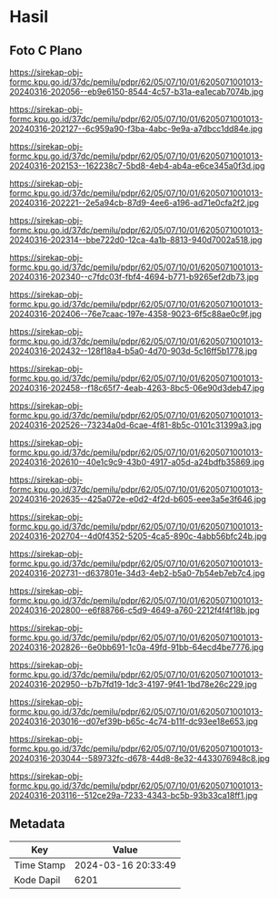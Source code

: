 # Hasil

## Foto C Plano

https://sirekap-obj-formc.kpu.go.id/37dc/pemilu/pdpr/62/05/07/10/01/6205071001013-20240316-202056--eb9e6150-8544-4c57-b31a-ea1ecab7074b.jpg

https://sirekap-obj-formc.kpu.go.id/37dc/pemilu/pdpr/62/05/07/10/01/6205071001013-20240316-202127--6c959a90-f3ba-4abc-9e9a-a7dbcc1dd84e.jpg

https://sirekap-obj-formc.kpu.go.id/37dc/pemilu/pdpr/62/05/07/10/01/6205071001013-20240316-202153--162238c7-5bd8-4eb4-ab4a-e6ce345a0f3d.jpg

https://sirekap-obj-formc.kpu.go.id/37dc/pemilu/pdpr/62/05/07/10/01/6205071001013-20240316-202221--2e5a94cb-87d9-4ee6-a196-ad71e0cfa2f2.jpg

https://sirekap-obj-formc.kpu.go.id/37dc/pemilu/pdpr/62/05/07/10/01/6205071001013-20240316-202314--bbe722d0-12ca-4a1b-8813-940d7002a518.jpg

https://sirekap-obj-formc.kpu.go.id/37dc/pemilu/pdpr/62/05/07/10/01/6205071001013-20240316-202340--c7fdc03f-fbf4-4694-b771-b9265ef2db73.jpg

https://sirekap-obj-formc.kpu.go.id/37dc/pemilu/pdpr/62/05/07/10/01/6205071001013-20240316-202406--76e7caac-197e-4358-9023-6f5c88ae0c9f.jpg

https://sirekap-obj-formc.kpu.go.id/37dc/pemilu/pdpr/62/05/07/10/01/6205071001013-20240316-202432--128f18a4-b5a0-4d70-903d-5c16ff5b1778.jpg

https://sirekap-obj-formc.kpu.go.id/37dc/pemilu/pdpr/62/05/07/10/01/6205071001013-20240316-202458--f18c65f7-4eab-4263-8bc5-06e90d3deb47.jpg

https://sirekap-obj-formc.kpu.go.id/37dc/pemilu/pdpr/62/05/07/10/01/6205071001013-20240316-202526--73234a0d-6cae-4f81-8b5c-0101c31399a3.jpg

https://sirekap-obj-formc.kpu.go.id/37dc/pemilu/pdpr/62/05/07/10/01/6205071001013-20240316-202610--40e1c9c9-43b0-4917-a05d-a24bdfb35869.jpg

https://sirekap-obj-formc.kpu.go.id/37dc/pemilu/pdpr/62/05/07/10/01/6205071001013-20240316-202635--425a072e-e0d2-4f2d-b605-eee3a5e3f646.jpg

https://sirekap-obj-formc.kpu.go.id/37dc/pemilu/pdpr/62/05/07/10/01/6205071001013-20240316-202704--4d0f4352-5205-4ca5-890c-4abb56bfc24b.jpg

https://sirekap-obj-formc.kpu.go.id/37dc/pemilu/pdpr/62/05/07/10/01/6205071001013-20240316-202731--d637801e-34d3-4eb2-b5a0-7b54eb7eb7c4.jpg

https://sirekap-obj-formc.kpu.go.id/37dc/pemilu/pdpr/62/05/07/10/01/6205071001013-20240316-202800--e6f88766-c5d9-4649-a760-2212f4f4f18b.jpg

https://sirekap-obj-formc.kpu.go.id/37dc/pemilu/pdpr/62/05/07/10/01/6205071001013-20240316-202826--6e0bb691-1c0a-49fd-91bb-64ecd4be7776.jpg

https://sirekap-obj-formc.kpu.go.id/37dc/pemilu/pdpr/62/05/07/10/01/6205071001013-20240316-202950--b7b7fd19-1dc3-4197-9f41-1bd78e26c229.jpg

https://sirekap-obj-formc.kpu.go.id/37dc/pemilu/pdpr/62/05/07/10/01/6205071001013-20240316-203016--d07ef39b-b65c-4c74-b11f-dc93ee18e653.jpg

https://sirekap-obj-formc.kpu.go.id/37dc/pemilu/pdpr/62/05/07/10/01/6205071001013-20240316-203044--589732fc-d678-44d8-8e32-4433076948c8.jpg

https://sirekap-obj-formc.kpu.go.id/37dc/pemilu/pdpr/62/05/07/10/01/6205071001013-20240316-203116--512ce29a-7233-4343-bc5b-93b33ca18ff1.jpg


## Metadata

| Key        | Value               |
| ---------- | ------------------- |
| Time Stamp | 2024-03-16 20:33:49 |
| Kode Dapil | 6201                |



